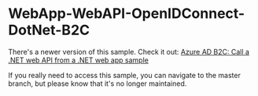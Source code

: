 # WebApp-WebAPI-OpenIDConnect-DotNet-B2C

There's a newer version of this sample. Check it out: [Azure AD B2C: Call a .NET web API from a .NET web app sample](https://github.com/Azure-Samples/active-directory-aspnetcore-webapp-openidconnect-v2/blob/master/4-WebApp-your-API/4-2-B2C/README.md)

If you really need to access this sample, you can navigate to the master branch, but please know that it's no longer maintained.